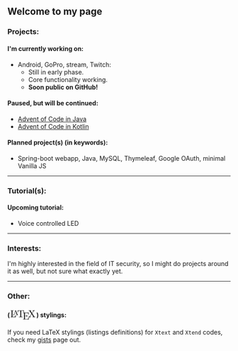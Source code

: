 
## Welcome to my page

### Projects:
#### I'm currently working on:
 - Android, GoPro, stream, Twitch:
     - Still in early phase.
     - Core functionality working.
     - **Soon public on GitHub!**
 
#### Paused, but will be continued:
 - [Advent of Code in Java](https://github.com/wildangerm/advent-of-code-2k18)
 - [Advent of Code in Kotlin](https://github.com/wildangerm/advent-of-code-2k18-kt)
 
#### Planned project(s) (in keywords):
 - Spring-boot webapp, Java, MySQL, Thymeleaf, Google OAuth, minimal Vanilla JS
 
 ---
 
### Tutorial(s): 
#### Upcoming tutorial:
 - Voice controlled LED
 
 ---

### Interests:
I'm highly interested in the field of IT security, so I might do projects around it as well, but not sure what exactly yet.

---

### Other:
#### (<img style="vertical-align:-40%" src="images/1280px-LaTeX_logo.svg.png" alt="drawing" height="25"/>) stylings:
If you need LaTeX stylings (listings definitions) for `Xtext` and `Xtend` codes, check my [gists](https://gist.github.com/wildangerm) page out.
